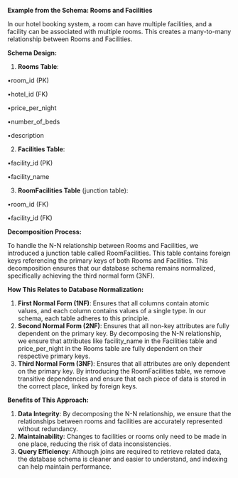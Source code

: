 **Example from the Schema: Rooms and Facilities**

In our hotel booking system, a room can have multiple facilities, and a facility can be associated with multiple rooms. This creates a many-to-many relationship between Rooms and Facilities.

**Schema Design:**

1. **Rooms Table**:

•room_id (PK)

•hotel_id (FK)

•price_per_night

•number_of_beds

•description

2. **Facilities Table**:

•facility_id (PK)

•facility_name

3. **RoomFacilities Table** (junction table):

•room_id (FK)

•facility_id (FK)

**Decomposition Process:**

To handle the N-N relationship between Rooms and Facilities, we introduced a junction table called RoomFacilities. This table contains foreign keys referencing the primary keys of both Rooms and Facilities. This decomposition ensures that our database schema remains normalized, specifically achieving the third normal form (3NF).

**How This Relates to Database Normalization:**

1. **First Normal Form (1NF)**: Ensures that all columns contain atomic values, and each column contains values of a single type. In our schema, each table adheres to this principle.
2. **Second Normal Form (2NF)**: Ensures that all non-key attributes are fully dependent on the primary key. By decomposing the N-N relationship, we ensure that attributes like facility_name in the Facilities table and price_per_night in the Rooms table are fully dependent on their respective primary keys.
3. **Third Normal Form (3NF)**: Ensures that all attributes are only dependent on the primary key. By introducing the RoomFacilities table, we remove transitive dependencies and ensure that each piece of data is stored in the correct place, linked by foreign keys.

**Benefits of This Approach:**

1. **Data Integrity**: By decomposing the N-N relationship, we ensure that the relationships between rooms and facilities are accurately represented without redundancy.
2. **Maintainability**: Changes to facilities or rooms only need to be made in one place, reducing the risk of data inconsistencies.
3. **Query Efficiency**: Although joins are required to retrieve related data, the database schema is cleaner and easier to understand, and indexing can help maintain performance.